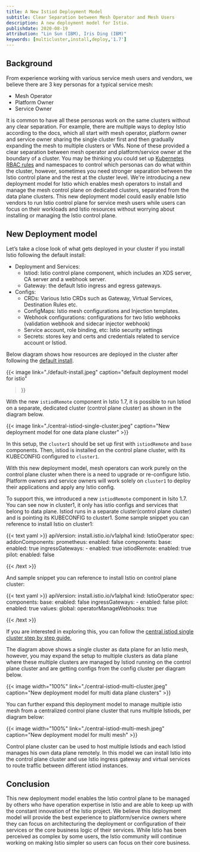 ```yaml
---
title: A New Istiod Deployment Model
subtitle: Clear Separation between Mesh Operator and Mesh Users
description: A new deployment model for Istio.
publishdate: 2020-08-19
attribution: "Lin Sun (IBM), Iris Ding (IBM)"
keywords: [multicluster,install,deploy,'1.7']
---
```


## Background

From experience working with various service mesh users and vendors, we believe there are 3 key personas for a typical service mesh:
* Mesh Operator
* Platform Owner
* Service Owner

It is common to have all these personas work on the same clusters without any clear separation.  For example, there are multiple ways to deploy Istio according to the docs, which all start with mesh operator, platform owner and service owner sharing the single cluster first and then gradually expanding the mesh to multiple clusters or VMs.  None of these provided a clear separation between mesh operator and platform/service owner at the boundary of a cluster.  You may be thinking you could set up [Kubernetes RBAC rules](https://kubernetes.io/docs/reference/access-authn-authz/rbac/) and namespaces to control which personas can do what within the cluster, however, sometimes you need stronger separation between the Istio control plane and the rest at the cluster level.  We're introducing a new deployment model for Istio which enables mesh operators to install and manage the mesh control plane on dedicated clusters, separated from the data plane clusters.  This new deployment model could easily enable Istio vendors to run Istio control plane for service mesh users while users can focus on their workloads and Istio resources without worrying about installing or managing the Istio control plane.


## New Deployment model

Let’s take a close look of what gets deployed in your cluster if you install Istio following the default install:
* Deployment and Services:
    * Istiod: Istio control plane component, which includes an XDS server, CA server and a webhook server.
    * Gateway: the default Istio ingress and egress gateways.
* Configs:
    * CRDs: Various Istio CRDs such as Gateway, Virtual Services, Destination Rules etc.
    * ConfigMaps: Istio mesh configurations and Injection templates.
    * Webhook configurations: configurations for two Istio webhooks (validation webhook and sidecar injector webhook)
    * Service account, role binding, etc: Istio security settings
    * Secrets: stores key and certs and credentials related to service account or Istiod.

Below diagram shows how resources are deployed in the cluster after following the [default install](https://istio.io/latest/docs/setup/install/istioctl/#install-istio-using-the-default-profile).

{{< image
    link="./default-install.jpeg"
    caption="default deployment model for istio"
>}}

With the new `istiodRemote` component in Istio 1.7, it is possible to run Istiod on a separate, dedicated cluster (control plane cluster) as shown in the diagram below.

{{< image
    link="./central-istiod-single-cluster.jpeg"
    caption="New deployment model for one data plane cluster"
    >}}

In this setup, the `cluster1` should be set up first with `istiodRemote` and `base` components. Then, istiod is installed on the control plane cluster, with its KUBECONFIG configured to `cluster1`. 

With this new deployment model, mesh operators can work purely on the control plane cluster when there is a need to upgrade or re-configure Istio. Platform owners and service owners will work solely on `cluster1` to deploy their applications and apply any Istio config.

To support this, we introduced a new `istiodRemote` component in Isito 1.7. You can see now in cluster1, it only has istio configs and services that belong to data plane. Istiod runs in a separate cluster(control plane cluster) and is pointing its KUBECONFIG to cluster1.  Some sample snippet you can reference to install Istio on cluster1:

{{< text yaml >}}
apiVersion: install.istio.io/v1alpha1
kind: IstioOperator
spec:
  addonComponents:
    prometheus:
      enabled: false
  components:
    base:
      enabled: true
    ingressGateways:
    - enabled: true
    istiodRemote:
      enabled: true
    pilot:
      enabled: false

{{< /text >}}

And sample snippet you can reference to install Istio on control plane cluster:

{{< text yaml >}}
apiVersion: install.istio.io/v1alpha1
kind: IstioOperator
spec:
  components:
    base:
      enabled: false
    ingressGateways:
    - enabled: false
    pilot:
      enabled: true
values:
  global:
    operatorManageWebhooks: true

{{< /text >}}

If you are interested in exploring this, you can follow the [central istiod single cluster step by step guide.](https://github.com/istio/istio/wiki/Central-Istiod-single-cluster-steps)

The diagram above shows a single cluster as data plane for an Istio mesh, however, you may expand the setup to multiple clusters as data plane where these multiple clusters are managed by Istiod running on the control plane cluster and are getting configs from the config cluster per diagram below. 

{{< image width="100%" link="./central-istiod-multi-cluster.jpeg" caption="New deployment model for multi data plane clusters" >}}

You can further expand this deployment model to manage multiple istio mesh from a centralized control plane cluster that runs multiple Istiods, per diagram below:

{{< image width="100%" link="./central-istiod-multi-mesh.jpeg" caption="New deployment model for multi mesh" >}}

Control plane cluster can be used to host multiple Istiods and each Istiod manages his own data plane remotely.  In this model we can install Istio into the control plane cluster and use Istio ingress gateway and virtual services to route traffic between different istiod instances.

## Conclusion

This new deployment model enables the Istio control plane to be managed by others who have operation expertise in Istio and are able to keep up with the constant innovation of the Istio project.  We believe this deployment model will provide the best experience to platform/service owners where they can focus on architecturing the deployment or configuration of their services or the core business logic of their services.  While Istio has been perceived as complex by some users, the Istio community will continue working on making Istio simpler so users can focus on their core business.
